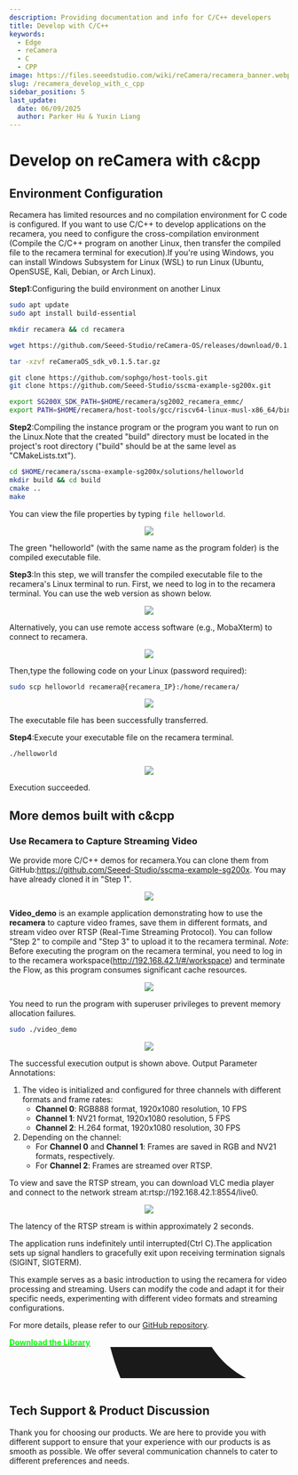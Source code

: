 ```yaml
---
description: Providing documentation and info for C/C++ developers
title: Develop with C/C++
keywords:
  - Edge
  - reCamera
  - C
  - CPP
image: https://files.seeedstudio.com/wiki/reCamera/recamera_banner.webp
slug: /recamera_develop_with_c_cpp
sidebar_position: 5
last_update:
  date: 06/09/2025
  author: Parker Hu & Yuxin Liang
---
```


# Develop on reCamera with c&cpp

## Environment Configuration
Recamera has limited resources and no compilation environment for C code is configured. If you want to use C/C++ to develop applications on the recamera, you need to configure the cross-compilation environment (Compile the C/C++ program on another Linux, then transfer the compiled file to the recamera terminal for execution).If you're using Windows, you can install Windows Subsystem for Linux (WSL) to run Linux (Ubuntu, OpenSUSE, Kali, Debian, or Arch Linux).

 **Step1**:Configuring the build environment on another Linux

```bash
sudo apt update
sudo apt install build-essential

mkdir recamera && cd recamera

wget https://github.com/Seeed-Studio/reCamera-OS/releases/download/0.1.5/reCameraOS_sdk_v0.1.5.tar.gz

tar -xzvf reCameraOS_sdk_v0.1.5.tar.gz

git clone https://github.com/sophgo/host-tools.git
git clone https://github.com/Seeed-Studio/sscma-example-sg200x.git

export SG200X_SDK_PATH=$HOME/recamera/sg2002_recamera_emmc/
export PATH=$HOME/recamera/host-tools/gcc/riscv64-linux-musl-x86_64/bin:$PATH

```

**Step2**:Compiling the instance program or the program you want to run on the Linux.Note that the created "build" directory must be located in the project's root directory ("build" should be at the same level as "CMakeLists.txt").

```bash
cd $HOME/recamera/sscma-example-sg200x/solutions/helloworld
mkdir build && cd build
cmake ..
make
```

You can view the file properties by typing `file helloworld`.

<div align="center"><img width={600} src="https://files.seeedstudio.com/wiki/reCamera/develop_with_c_cpp/1.png" /></div>

The green "helloworld" (with the same name as the program folder) is the compiled executable file.

**Step3**:In this step, we will transfer the compiled executable file to the recamera's Linux terminal to run.
First, we need to log in to the recamera terminal. You can use the web version as shown below.

<div align="center"><img width={600} src="https://files.seeedstudio.com/wiki/reCamera/develop_with_c_cpp/2.2.png" /></div>

Alternatively, you can use remote access software (e.g., MobaXterm) to connect to recamera.

<div align="center"><img width={600} src="https://files.seeedstudio.com/wiki/reCamera/develop_with_c_cpp/3.png" /></div>

Then,type the following code on your Linux (password required):

```bash
sudo scp helloworld recamera@{recamera_IP}:/home/recamera/
```

<div align="center"><img width={600} src="https://files.seeedstudio.com/wiki/reCamera/develop_with_c_cpp/4.png" /></div>

The executable file has been successfully transferred.

**Step4**:Execute your executable file on the recamera terminal.

```bash
./helloworld
```

<div align="center"><img width={600} src="https://files.seeedstudio.com/wiki/reCamera/develop_with_c_cpp/5.png" /></div>

Execution succeeded.

## More demos built with c&cpp

### ​Use Recamera to Capture Streaming Video

We provide more C/C++ demos for recamera.You can clone them from GitHub:https://github.com/Seeed-Studio/sscma-example-sg200x. You may have already cloned it in "Step 1".

<div align="center"><img width={600} src="https://files.seeedstudio.com/wiki/reCamera/develop_with_c_cpp/6.png" /></div>

**Video_demo** is an example application demonstrating how to use the **recamera** to capture video frames, save them in different formats, and stream video over RTSP (Real-Time Streaming Protocol). 
You can follow "Step 2" to compile and "Step 3" to upload it to the recamera terminal.
*Note*: Before executing the program on the recamera terminal, you need to log in to the recamera workspace(http://192.168.42.1/#/workspace) and terminate the Flow, as this program consumes significant cache resources.

<div align="center"><img width={600} src="https://files.seeedstudio.com/wiki/reCamera/develop_with_c_cpp/7.png" /></div>

You need to run the program with superuser privileges to prevent memory allocation failures.

```bash
sudo ./video_demo
```

<div align="center"><img width={600} src="https://files.seeedstudio.com/wiki/reCamera/develop_with_c_cpp/8.png" /></div>

The successful execution output is shown above.
Output Parameter Annotations:
1. The video is initialized and configured for three channels with different formats and frame rates:
   - **Channel 0**: RGB888 format, 1920x1080 resolution, 10 FPS
   - **Channel 1**: NV21 format, 1920x1080 resolution, 5 FPS
   - **Channel 2**: H.264 format, 1920x1080 resolution, 30 FPS
2. Depending on the channel:
   - For **Channel 0** and **Channel 1**: Frames are saved in RGB and NV21 formats, respectively.
   - For **Channel 2**: Frames are streamed over RTSP.

To view and save the RTSP stream, you can download VLC media player and connect to the network stream at:rtsp://192.168.42.1:8554/live0.

<div align="center"><img width={600} src="https://files.seeedstudio.com/wiki/reCamera/develop_with_c_cpp/9.png" /></div>

The latency of the RTSP stream is within approximately 2 seconds.

The application runs indefinitely until interrupted(Ctrl C).The application sets up signal handlers to gracefully exit upon receiving termination signals (SIGINT, SIGTERM).

This example serves as a basic introduction to using the recamera for video processing and streaming. Users can modify the code and adapt it for their specific needs, experimenting with different video formats and streaming configurations.

For more details, please refer to our [GitHub repository](https://github.com/Seeed-Studio/OSHW-reCamera-Series).

<div class="github_container" style={{textAlign: 'center'}}>
    <a class="github_item" href="https://github.com/Seeed-Studio/OSHW-reCamera-Series" target="_blank" rel="noopener noreferrer">
    <strong><span><font color={'FFFFFF'} size={"4"}> Download the Library</font></span></strong> <svg aria-hidden="true" focusable="false" role="img" className="mr-2" viewBox="-3 10 9 1" width={16} height={16} fill="currentColor" style={{textAlign: 'center', display: 'inline-block', userSelect: 'none', verticalAlign: 'text-bottom', overflow: 'visible'}}><path d="M8 0c4.42 0 8 3.58 8 8a8.013 8.013 0 0 1-5.45 7.59c-.4.08-.55-.17-.55-.38 0-.27.01-1.13.01-2.2 0-.75-.25-1.23-.54-1.48 1.78-.2 3.65-.88 3.65-3.95 0-.88-.31-1.59-.82-2.15.08-.2.36-1.02-.08-2.12 0 0-.67-.22-2.2.82-.64-.18-1.32-.27-2-.27-.68 0-1.36.09-2 .27-1.53-1.03-2.2-.82-2.2-.82-.44 1.1-.16 1.92-.08 2.12-.51.56-.82 1.28-.82 2.15 0 3.06 1.86 3.75 3.64 3.95-.23.2-.44.55-.51 1.07-.46.21-1.61.55-2.33-.66-.15-.24-.6-.83-1.23-.82-.67.01-.27.38.01.53.34.19.73.9.82 1.13.16.45.68 1.31 2.69.94 0 .67.01 1.3.01 1.49 0 .21-.15.45-.55.38A7.995 7.995 0 0 1 0 8c0-4.42 3.58-8 8-8Z" /></svg>
    </a>
</div><br />

## Tech Support & Product Discussion

Thank you for choosing our products. We are here to provide you with different support to ensure that your experience with our products is as smooth as possible. We offer several communication channels to cater to different preferences and needs.

<div class="button_tech_support_container">
<a href="https://forum.seeedstudio.com/" class="button_forum"></a> 
<a href="https://www.seeedstudio.com/contacts" class="button_email"></a>
</div>


<div class="button_tech_support_container">
<a href="https://discord.gg/eWkprNDMU7" class="button_discord"></a> 
<a href="https://github.com/Seeed-Studio/wiki-documents/discussions/69" class="button_discussion"></a>
</div>
